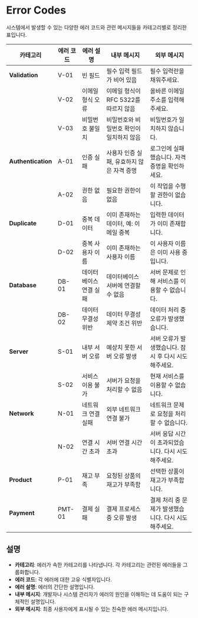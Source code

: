 # Error Codes

시스템에서 발생할 수 있는 다양한 에러 코드와 관련 메시지들을 카테고리별로 정리한 표입니다.

| **카테고리**      | **에러 코드** | **에러 설명**            | **내부 메시지**                     | **외부 메시지**                         |
|-------------------|---------------|-------------------------|-------------------------------------|-----------------------------------------|
| **Validation**    | V-01          | 빈 필드                 | 필수 입력 필드가 비어 있음          | 필수 입력란을 채워주세요.               |
|                   | V-02          | 이메일 형식 오류        | 이메일 형식이 RFC 5322를 따르지 않음 | 올바른 이메일 주소를 입력해주세요.      |
|                   | V-03          | 비밀번호 불일치         | 비밀번호와 비밀번호 확인이 일치하지 않음 | 비밀번호가 일치하지 않습니다.         |
| **Authentication**| A-01          | 인증 실패               | 사용자 인증 실패, 유효하지 않은 자격 증명 | 로그인에 실패했습니다. 자격 증명을 확인하세요. |
|                   | A-02          | 권한 없음               | 필요한 권한이 없음                  | 이 작업을 수행할 권한이 없습니다.       |
| **Duplicate**     | D-01          | 중복 데이터             | 이미 존재하는 데이터, 예: 이메일 중복 | 입력한 데이터가 이미 존재합니다.       |
|                   | D-02          | 중복 사용자 이름        | 이미 존재하는 사용자 이름           | 이 사용자 이름은 이미 사용 중입니다.    |
| **Database**      | DB-01         | 데이터베이스 연결 실패  | 데이터베이스 서버에 연결할 수 없음    | 서버 문제로 인해 서비스를 이용할 수 없습니다. |
|                   | DB-02         | 데이터 무결성 위반      | 데이터 무결성 제약 조건 위반         | 데이터 처리 중 오류가 발생했습니다.    |
| **Server**        | S-01          | 내부 서버 오류          | 예상치 못한 서버 오류 발생           | 서버 오류가 발생했습니다. 잠시 후 다시 시도해주세요. |
|                   | S-02          | 서비스 이용 불가        | 서버가 요청을 처리할 수 없음         | 현재 서비스를 이용할 수 없습니다.      |
| **Network**       | N-01          | 네트워크 연결 실패      | 외부 네트워크 연결 불가             | 네트워크 문제로 요청을 처리할 수 없습니다. |
|                   | N-02          | 연결 시간 초과          | 서버 연결 시간 초과                 | 서버 응답 시간이 초과되었습니다. 다시 시도해주세요. |
| **Product**       | P-01          | 재고 부족               | 요청된 상품의 재고가 부족함         | 선택한 상품이 재고가 부족합니다.       |
| **Payment**       | PMT-01        | 결제 실패               | 결제 프로세스 중 오류 발생           | 결제 처리 중 문제가 발생했습니다. 다시 시도해주세요. |

## 설명

- **카테고리**: 에러가 속한 카테고리를 나타냅니다. 각 카테고리는 관련된 에러들을 그룹화합니다.
- **에러 코드**: 각 에러에 대한 고유 식별자입니다.
- **에러 설명**: 에러의 간단한 설명입니다.
- **내부 메시지**: 개발자나 시스템 관리자가 에러의 원인을 이해하는 데 도움이 되는 구체적인 설명입니다.
- **외부 메시지**: 최종 사용자에게 표시될 수 있는 친숙한 에러 메시지입니다.
